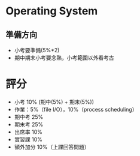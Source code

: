 # Operating System

## 準備方向
 - 小考要準備(5%*2)
 - 期中期末小考要念熟，小考範圍以外看考古

# 評分
- 小考 10% (期中(5%) + 期末(5%))
 - 作業：5%（file I/O），10%（process scheduling）
 - 期中考 25%
 - 期末考 25%
 - 出席率 10%
 - 實習課 10%
 - 額外加分 10%（上課回答問題）
